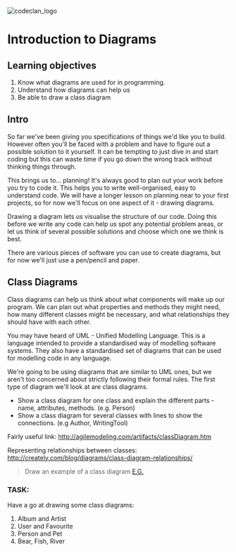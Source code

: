 ![codeclan_logo](https://user-images.githubusercontent.com/11422619/54070681-ca4c5200-425a-11e9-8cf8-cd6a191bc3cd.png)

# Introduction to Diagrams

## Learning objectives
1. Know what diagrams are used for in programming.
2. Understand how diagrams can help us
3. Be able to draw a class diagram

## Intro
So far we've been giving you specifications of things we'd like you to build. However often you'll be faced with a problem and have to figure out a possible solution to it yourself. It can be tempting to just dive in and start coding but this can waste time if you go down the wrong track without thinking things through.

This brings us to... planning! It's always good to plan out your work before you try to code it. This helps you to write well-organised, easy to understand code. We will have a longer lesson on planning near to your first projects, so for now we'll focus on one aspect of it - drawing diagrams.

Drawing a diagram lets us visualise the structure of our code. Doing this before we write any code can help us spot any potential problem areas, or let us think of several possible solutions and choose which one we think is best.

There are various pieces of software you can use to create diagrams, but for now we'll just use a pen/pencil and paper.

## Class Diagrams

Class diagrams can help us think about what components will make up our program. We can plan out what properties and methods they might need, how many different classes might be necessary, and what relationships they should have with each other.

You may have heard of UML - Unified Modelling Language. This is a language intended to provide a standardised way of modelling software systems. They also have a standardised set of diagrams that can be used for modelling code in any language.

We're going to be using diagrams that are similar to UML ones, but we aren't too concerned about strictly following their formal rules. The first type of diagram we'll look at are class diagrams.

- Show a class diagram for one class and explain the different parts - name, attributes, methods. (e.g. Person)
- Show a class diagram for several classes with lines to show the connections. (e.g Author, WritingTool)

Fairly useful link:
http://agilemodeling.com/artifacts/classDiagram.htm

Representing relationships between classes:
http://creately.com/blog/diagrams/class-diagram-relationships/

> Draw an example of a class diagram
> [E.G.](https://medium.com/@smagid_allThings/uml-class-diagrams-tutorial-step-by-step-520fd83b300b)

### TASK:

Have a go at drawing some class diagrams:

1. Album and Artist
2. User and Favourite
3. Person and Pet
4. Bear, Fish, River
